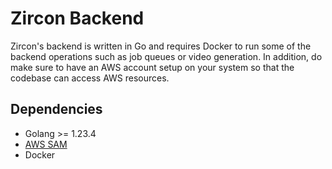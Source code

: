 # Zircon Backend

Zircon's backend is written in Go and requires Docker to run some of the backend operations such as job queues or video generation. In addition, do make sure to have an AWS account setup on your system so that the codebase can access AWS resources.

## Dependencies
- Golang >= 1.23.4
- [AWS SAM](https://docs.aws.amazon.com/serverless-application-model/latest/developerguide/install-sam-cli.html)
- Docker
